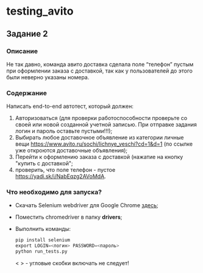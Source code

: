 # testing_avito

## Задание 2

### Описание
 Не так давно, команда авито доставка сделала поле “телефон” пустым 
при оформлении заказа с доставкой, так как у пользователей до этого были неверно указаны номера.

### Содержание
Написать end-to-end автотест, который должен:
1. Авторизоваться (для проверки работоспособности проверьте со своей или новой созданной учетной записью. 
При отправке задания логин и пароль оставьте пустыми!!!);
2. Выбирать любое доставочное объявление 
из категории личные вещи https://www.avito.ru/sochi/lichnye_veschi?cd=1&d=1 
(по ссылке уже откроются доставочные объявления);
3. Перейти к оформлению заказа с доставкой (нажатие на кнопку "купить с доставкой";
4. проверить, что поле телефон - пустое https://yadi.sk/i/NabEqzg2AVoMdA.

### Что необходимо для запуска?
* Скачать Selenium webdriver для Google Chrome [здесь](https://chromedriver.chromium.org/downloads);
* Поместить chromedriver в папку **drivers**;
* Выполнить команды:

    ```python
    pip install selenium
    export LOGIN=<логин> PASSWORD=<пароль>
    python run_tests.py
    ```
    < > - угловые скобки включать не следует!
